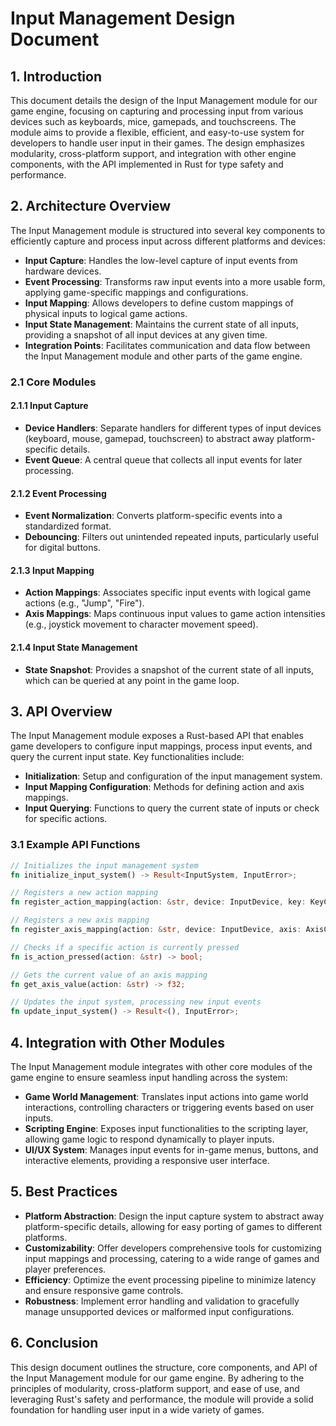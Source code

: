 # Input Management Design Document

## 1. Introduction

This document details the design of the Input Management module for our game engine, focusing on capturing and processing input from various devices such as keyboards, mice, gamepads, and touchscreens. The module aims to provide a flexible, efficient, and easy-to-use system for developers to handle user input in their games. The design emphasizes modularity, cross-platform support, and integration with other engine components, with the API implemented in Rust for type safety and performance.

## 2. Architecture Overview

The Input Management module is structured into several key components to efficiently capture and process input across different platforms and devices:

- **Input Capture**: Handles the low-level capture of input events from hardware devices.
- **Event Processing**: Transforms raw input events into a more usable form, applying game-specific mappings and configurations.
- **Input Mapping**: Allows developers to define custom mappings of physical inputs to logical game actions.
- **Input State Management**: Maintains the current state of all inputs, providing a snapshot of all input devices at any given time.
- **Integration Points**: Facilitates communication and data flow between the Input Management module and other parts of the game engine.

### 2.1 Core Modules

#### 2.1.1 Input Capture

- **Device Handlers**: Separate handlers for different types of input devices (keyboard, mouse, gamepad, touchscreen) to abstract away platform-specific details.
- **Event Queue**: A central queue that collects all input events for later processing.

#### 2.1.2 Event Processing

- **Event Normalization**: Converts platform-specific events into a standardized format.
- **Debouncing**: Filters out unintended repeated inputs, particularly useful for digital buttons.

#### 2.1.3 Input Mapping

- **Action Mappings**: Associates specific input events with logical game actions (e.g., "Jump", "Fire").
- **Axis Mappings**: Maps continuous input values to game action intensities (e.g., joystick movement to character movement speed).

#### 2.1.4 Input State Management

- **State Snapshot**: Provides a snapshot of the current state of all inputs, which can be queried at any point in the game loop.

## 3. API Overview

The Input Management module exposes a Rust-based API that enables game developers to configure input mappings, process input events, and query the current input state. Key functionalities include:

- **Initialization**: Setup and configuration of the input management system.
- **Input Mapping Configuration**: Methods for defining action and axis mappings.
- **Input Querying**: Functions to query the current state of inputs or check for specific actions.

### 3.1 Example API Functions

```rust
// Initializes the input management system
fn initialize_input_system() -> Result<InputSystem, InputError>;

// Registers a new action mapping
fn register_action_mapping(action: &str, device: InputDevice, key: KeyCode) -> Result<(), InputError>;

// Registers a new axis mapping
fn register_axis_mapping(action: &str, device: InputDevice, axis: AxisCode, scale: f32) -> Result<(), InputError>;

// Checks if a specific action is currently pressed
fn is_action_pressed(action: &str) -> bool;

// Gets the current value of an axis mapping
fn get_axis_value(action: &str) -> f32;

// Updates the input system, processing new input events
fn update_input_system() -> Result<(), InputError>;
```

## 4. Integration with Other Modules

The Input Management module integrates with other core modules of the game engine to ensure seamless input handling across the system:

- **Game World Management**: Translates input actions into game world interactions, controlling characters or triggering events based on user inputs.
- **Scripting Engine**: Exposes input functionalities to the scripting layer, allowing game logic to respond dynamically to player inputs.
- **UI/UX System**: Manages input events for in-game menus, buttons, and interactive elements, providing a responsive user interface.

## 5. Best Practices

- **Platform Abstraction**: Design the input capture system to abstract away platform-specific details, allowing for easy porting of games to different platforms.
- **Customizability**: Offer developers comprehensive tools for customizing input mappings and processing, catering to a wide range of games and player preferences.
- **Efficiency**: Optimize the event processing pipeline to minimize latency and ensure responsive game controls.
- **Robustness**: Implement error handling and validation to gracefully manage unsupported devices or malformed input configurations.

## 6. Conclusion

This design document outlines the structure, core components, and API of the Input Management module for our game engine. By adhering to the principles of modularity, cross-platform support, and ease of use, and leveraging Rust's safety and performance, the module will provide a solid foundation for handling user input in a wide variety of games.
